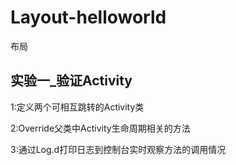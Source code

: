 # Layout-helloworld
布局
## 实验一_验证Activity
1:定义两个可相互跳转的Activity类  

2:Override父类中Activity生命周期相关的方法  

3:通过Log.d打印日志到控制台实时观察方法的调用情况  

